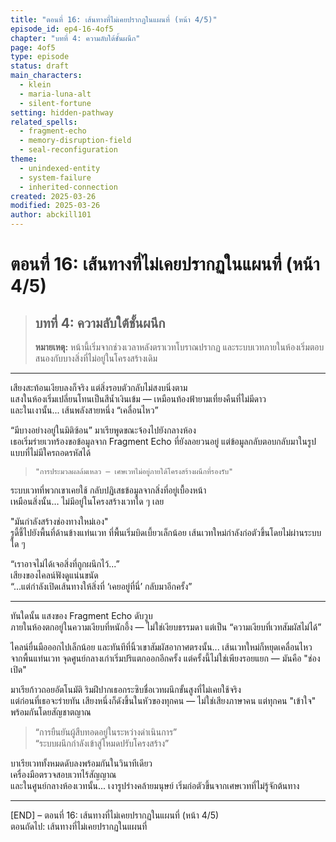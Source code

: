 ```yaml
---
title: "ตอนที่ 16: เส้นทางที่ไม่เคยปรากฏในแผนที่ (หน้า 4/5)"
episode_id: ep4-16-4of5
chapter: "บทที่ 4: ความลับใต้ชั้นผนึก"
page: 4of5
type: episode
status: draft
main_characters:
  - klein
  - maria-luna-alt
  - silent-fortune
setting: hidden-pathway
related_spells:
  - fragment-echo
  - memory-disruption-field
  - seal-reconfiguration
theme:
  - unindexed-entity
  - system-failure
  - inherited-connection
created: 2025-03-26
modified: 2025-03-26
author: abckill101
---
```


# ตอนที่ 16: เส้นทางที่ไม่เคยปรากฏในแผนที่ (หน้า 4/5)  
> ## บทที่ 4: ความลับใต้ชั้นผนึก  
> **หมายเหตุ:** หน้านี้เริ่มจากช่วงเวลาหลังตราเวทโบราณปรากฏ และระบบเวทภายในห้องเริ่มตอบสนองกับบางสิ่งที่ไม่อยู่ในโครงสร้างเดิม

---

เสียงสะท้อนเงียบลงก็จริง แต่สิ่งรอบตัวกลับไม่สงบนิ่งตาม  
แสงในห้องเริ่มเปลี่ยนโทนเป็นสีน้ำเงินเข้ม — เหมือนท้องฟ้ายามเที่ยงคืนที่ไม่มีดาว  
และในเงานั้น... เส้นพลังสายหนึ่ง “เคลื่อนไหว”

“มีบางอย่างอยู่ในมิติซ้อน” มาเรียพูดขณะจ้องไปยังกลางห้อง  
เธอเริ่มร่ายเวทร้องขอข้อมูลจาก Fragment Echo ที่ยังลอยวนอยู่ แต่ข้อมูลกลับตอบกลับมาในรูปแบบที่ไม่มีใครถอดรหัสได้

> `"การประมวลผลล้มเหลว – เศษเวทไม่อยู่ภายใต้โครงสร้างผนึกที่รองรับ"`

ระบบเวทที่พวกเขาเคยใช้ กลับปฏิเสธข้อมูลจากสิ่งที่อยู่เบื้องหน้า  
เหมือนสิ่งนั้น… ไม่มีอยู่ในโครงสร้างเวทใด ๆ เลย

"มันกำลังสร้างช่องทางใหม่เอง"  
รูดี้ชี้ไปยังพื้นที่ด้านข้างแท่นเวท ที่พื้นเริ่มบิดเบี้ยวเล็กน้อย เส้นเวทใหม่กำลังก่อตัวขึ้นโดยไม่ผ่านระบบใด ๆ

“เราอาจไม่ได้เจอสิ่งที่ถูกผนึกไว้...”  
เสียงของไคลน์ฟังดูแน่นขนัด  
“...แต่กำลังเปิดเส้นทางให้สิ่งที่ ‘เคยอยู่ที่นี่’ กลับมาอีกครั้ง”

---

ทันใดนั้น แสงของ Fragment Echo ดับวูบ  
ภายในห้องตกอยู่ในความเงียบที่หนักอึ้ง — ไม่ใช่เงียบธรรมดา แต่เป็น “ความเงียบที่เวทสัมผัสไม่ได้”

ไคลน์ยื่นมือออกไปเล็กน้อย และทันทีที่นิ้วเขาสัมผัสอากาศตรงนั้น... เส้นเวทใหม่ก็หยุดเคลื่อนไหว  
จากพื้นแท่นเวท จุดศูนย์กลางเก่าเริ่มปริแตกออกอีกครั้ง แต่ครั้งนี้ไม่ใช่เพียงรอยแยก — มันคือ "ช่องเปิด"

มาเรียก้าวถอยอัตโนมัติ ริมฝีปากเธอกระซิบชื่อเวทผนึกขั้นสูงที่ไม่เคยใช้จริง  
แต่ก่อนที่เธอจะร่ายทัน เสียงหนึ่งก็ดังขึ้นในหัวของทุกคน — ไม่ใช่เสียงภาษาคน แต่ทุกคน "เข้าใจ" พร้อมกันโดยสัญชาตญาณ

> “การยืนยันผู้สืบทอดอยู่ในระหว่างดำเนินการ”  
> “ระบบผนึกกำลังเข้าสู่โหมดปรับโครงสร้าง”

บาเรียเวททั้งหมดดับลงพร้อมกันในวินาทีเดียว  
เครื่องมือตรวจสอบเวทไร้สัญญาณ  
และในศูนย์กลางห้องเวทนั้น... เงารูปร่างคล้ายมนุษย์ เริ่มก่อตัวขึ้นจากเศษเวทที่ไม่รู้จักต้นทาง

---

[END] – ตอนที่ 16: เส้นทางที่ไม่เคยปรากฏในแผนที่ (หน้า 4/5)  
ตอนถัดไป: เส้นทางที่ไม่เคยปรากฏในแผนที่
